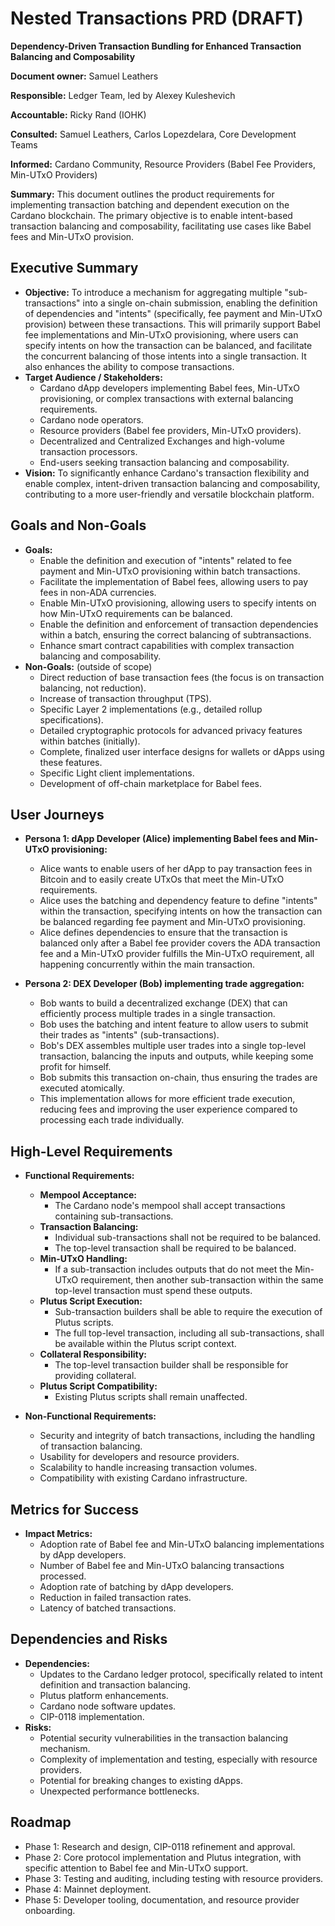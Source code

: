 # Nested Transactions PRD (DRAFT)

**Dependency-Driven Transaction Bundling for Enhanced Transaction Balancing and
Composability**

**Document owner:** Samuel Leathers

**Responsible:** Ledger Team, led by Alexey Kuleshevich

**Accountable:** Ricky Rand (IOHK)

**Consulted:** Samuel Leathers, Carlos Lopezdelara, Core Development Teams

**Informed:** Cardano Community, Resource Providers (Babel Fee Providers,
Min-UTxO Providers)

**Summary:** This document outlines the product requirements for implementing
transaction batching and dependent execution on the Cardano blockchain. The
primary objective is to enable intent-based transaction balancing and
composability, facilitating use cases like Babel fees and Min-UTxO provision.

## Executive Summary

* **Objective:** To introduce a mechanism for aggregating multiple
  "sub-transactions" into a single on-chain submission, enabling the definition
  of dependencies and "intents" (specifically, fee payment and Min-UTxO
  provision) between these transactions. This will primarily support Babel fee
  implementations and Min-UTxO provisioning, where users can specify intents on
  how the transaction can be balanced, and facilitate the concurrent balancing
  of those intents into a single transaction. It also enhances the ability to
  compose transactions.
* **Target Audience / Stakeholders:**
    * Cardano dApp developers implementing Babel fees, Min-UTxO provisioning,
      or complex transactions with external balancing requirements.
    * Cardano node operators.
    * Resource providers (Babel fee providers, Min-UTxO providers).
    * Decentralized and Centralized Exchanges and high-volume transaction processors.
    * End-users seeking transaction balancing and composability.
* **Vision:** To significantly enhance Cardano's transaction flexibility and
  enable complex, intent-driven transaction balancing and composability,
  contributing to a more user-friendly and versatile blockchain platform.

## Goals and Non-Goals

* **Goals:**
    * Enable the definition and execution of "intents" related to fee payment
      and Min-UTxO provisioning within batch transactions.
    * Facilitate the implementation of Babel fees, allowing users to pay fees
      in non-ADA currencies.
    * Enable Min-UTxO provisioning, allowing users to specify intents on how
      Min-UTxO requirements can be balanced.
    * Enable the definition and enforcement of transaction dependencies within
      a batch, ensuring the correct balancing of subtransactions.
    * Enhance smart contract capabilities with complex transaction balancing
      and composability.
* **Non-Goals:** (outside of scope)
    * Direct reduction of base transaction fees (the focus is on transaction
      balancing, not reduction).
    * Increase of transaction throughput (TPS).
    * Specific Layer 2 implementations (e.g., detailed rollup specifications).
    * Detailed cryptographic protocols for advanced privacy features within
      batches (initially).
    * Complete, finalized user interface designs for wallets or dApps using
      these features.
    * Specific Light client implementations.
    * Development of off-chain marketplace for Babel fees.

## User Journeys

* **Persona 1: dApp Developer (Alice) implementing Babel fees and Min-UTxO
  provisioning:**
    * Alice wants to enable users of her dApp to pay transaction fees in
      Bitcoin and to easily create UTxOs that meet the Min-UTxO requirements.
    * Alice uses the batching and dependency feature to define "intents" within
      the transaction, specifying intents on how the transaction can be
      balanced regarding fee payment and Min-UTxO provisioning.
    * Alice defines dependencies to ensure that the transaction is balanced
      only after a Babel fee provider covers the ADA transaction fee and a
      Min-UTxO provider fulfills the Min-UTxO requirement, all happening
      concurrently within the main transaction.

* **Persona 2: DEX Developer (Bob) implementing trade aggregation:**
    * Bob wants to build a decentralized exchange (DEX) that can
        efficiently process multiple trades in a single transaction.
    * Bob uses the batching and intent feature to allow users to
        submit their trades as "intents" (sub-transactions).
    * Bob's DEX assembles multiple user trades into a single top-level
        transaction, balancing the inputs and outputs, while keeping
        some profit for himself.
    * Bob submits this transaction on-chain, thus ensuring the trades are
        executed atomically.
    * This implementation allows for more efficient trade execution,
        reducing fees and improving the user experience compared to
        processing each trade individually.

## High-Level Requirements

* **Functional Requirements:**
    * **Mempool Acceptance:**
        * The Cardano node's mempool shall accept transactions containing
          sub-transactions.
    * **Transaction Balancing:**
        * Individual sub-transactions shall not be required to be balanced.
        * The top-level transaction shall be required to be balanced.
    * **Min-UTxO Handling:**
        * If a sub-transaction includes outputs that do not meet the Min-UTxO
          requirement, then another sub-transaction within the same top-level
          transaction must spend these outputs.
    * **Plutus Script Execution:**
        * Sub-transaction builders shall be able to require the execution of
          Plutus scripts.
        * The full top-level transaction, including all sub-transactions, shall
          be available within the Plutus script context.
    * **Collateral Responsibility:**
        * The top-level transaction builder shall be responsible for providing
          collateral.
    * **Plutus Script Compatibility:**
        * Existing Plutus scripts shall remain unaffected.

* **Non-Functional Requirements:**
    * Security and integrity of batch transactions, including the handling of
      transaction balancing.
    * Usability for developers and resource providers.
    * Scalability to handle increasing transaction volumes.
    * Compatibility with existing Cardano infrastructure.

## Metrics for Success

* **Impact Metrics:**
    * Adoption rate of Babel fee and Min-UTxO balancing implementations by dApp
      developers.
    * Number of Babel fee and Min-UTxO balancing transactions processed.
    * Adoption rate of batching by dApp developers.
    * Reduction in failed transaction rates.
    * Latency of batched transactions.

## Dependencies and Risks

* **Dependencies:**
    * Updates to the Cardano ledger protocol, specifically related to intent
      definition and transaction balancing.
    * Plutus platform enhancements.
    * Cardano node software updates.
    * CIP-0118 implementation.
* **Risks:**
    * Potential security vulnerabilities in the transaction balancing
      mechanism.
    * Complexity of implementation and testing, especially with resource
      providers.
    * Potential for breaking changes to existing dApps.
    * Unexpected performance bottlenecks.

## Roadmap

* Phase 1: Research and design, CIP-0118 refinement and approval.
* Phase 2: Core protocol implementation and Plutus integration, with specific
  attention to Babel fee and Min-UTxO support.
* Phase 3: Testing and auditing, including testing with resource providers.
* Phase 4: Mainnet deployment.
* Phase 5: Developer tooling, documentation, and resource provider onboarding.
